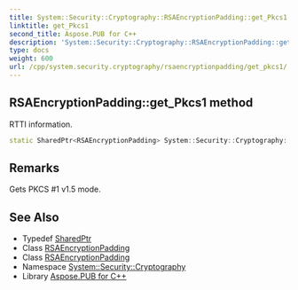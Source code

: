 ```yaml
---
title: System::Security::Cryptography::RSAEncryptionPadding::get_Pkcs1 method
linktitle: get_Pkcs1
second_title: Aspose.PUB for C++
description: 'System::Security::Cryptography::RSAEncryptionPadding::get_Pkcs1 method. RTTI information in C++.'
type: docs
weight: 600
url: /cpp/system.security.cryptography/rsaencryptionpadding/get_pkcs1/
---
```

## RSAEncryptionPadding::get_Pkcs1 method


RTTI information.

```cpp
static SharedPtr<RSAEncryptionPadding> System::Security::Cryptography::RSAEncryptionPadding::get_Pkcs1()
```

## Remarks


Gets PKCS #1 v1.5 mode. 
## See Also

* Typedef [SharedPtr](../../../system/sharedptr/)
* Class [RSAEncryptionPadding](../)
* Class [RSAEncryptionPadding](../)
* Namespace [System::Security::Cryptography](../../)
* Library [Aspose.PUB for C++](../../../)
